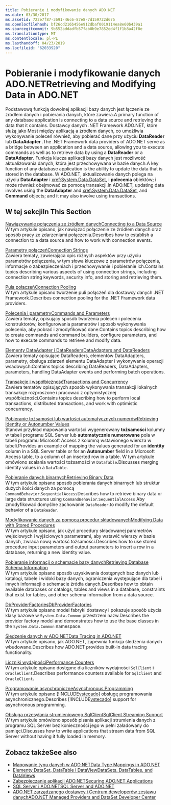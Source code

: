 ```yaml
---
title: Pobieranie i modyfikowanie danych ADO.NET
ms.date: 03/30/2017
ms.assetid: 722e7f87-3691-46c6-87e8-7d159722d675
ms.openlocfilehash: bf26cd216b456e912dbaf0019114ea8e60b439a1
ms.sourcegitcommit: 9b552addadfb57fab0b9e7852ed4f1f1b8a42f8e
ms.translationtype: MT
ms.contentlocale: pl-PL
ms.lasthandoff: 04/23/2019
ms.locfileid: "62033920"
---
```

# <a name="retrieving-and-modifying-data-in-adonet"></a><span data-ttu-id="31b91-102">Pobieranie i modyfikowanie danych ADO.NET</span><span class="sxs-lookup"><span data-stu-id="31b91-102">Retrieving and Modifying Data in ADO.NET</span></span>
<span data-ttu-id="31b91-103">Podstawową funkcją dowolnej aplikacji bazy danych jest łączenie ze źródłem danych i pobierania danych, które zawiera.</span><span class="sxs-lookup"><span data-stu-id="31b91-103">A primary function of any database application is connecting to a data source and retrieving the data that it contains.</span></span> <span data-ttu-id="31b91-104">Dostawcy danych .NET Framework ADO.NET, które służą jako Most między aplikacją a źródłem danych, co umożliwia wykonywanie poleceń również, aby pobierać dane przy użyciu **DataReader** lub **DataAdapter** .</span><span class="sxs-lookup"><span data-stu-id="31b91-104">The .NET Framework data providers of ADO.NET serve as a bridge between an application and a data source, allowing you to execute commands as well as to retrieve data by using a **DataReader** or a **DataAdapter**.</span></span> <span data-ttu-id="31b91-105">Funkcja klucza aplikacji bazy danych jest możliwość aktualizowania danych, która jest przechowywana w bazie danych.</span><span class="sxs-lookup"><span data-stu-id="31b91-105">A key function of any database application is the ability to update the data that is stored in the database.</span></span> <span data-ttu-id="31b91-106">W ADO.NET, aktualizowanie danych polega na użyciu **DataAdapter** i <xref:System.Data.DataSet>, i **polecenia** obiektów; i może również obejmować za pomocą transakcji.</span><span class="sxs-lookup"><span data-stu-id="31b91-106">In ADO.NET, updating data involves using the **DataAdapter** and <xref:System.Data.DataSet>, and **Command** objects; and it may also involve using transactions.</span></span>  
  
## <a name="in-this-section"></a><span data-ttu-id="31b91-107">W tej sekcji</span><span class="sxs-lookup"><span data-stu-id="31b91-107">In This Section</span></span>  
 [<span data-ttu-id="31b91-108">Nawiązywanie połączenia ze źródłem danych</span><span class="sxs-lookup"><span data-stu-id="31b91-108">Connecting to a Data Source</span></span>](../../../../docs/framework/data/adonet/connecting-to-a-data-source.md)  
 <span data-ttu-id="31b91-109">W tym artykule opisano, jak nawiązać połączenie ze źródłem danych oraz sposób pracy ze zdarzeniami połączenia.</span><span class="sxs-lookup"><span data-stu-id="31b91-109">Describes how to establish a connection to a data source and how to work with connection events.</span></span>  
  
 [<span data-ttu-id="31b91-110">Parametry połączeń</span><span class="sxs-lookup"><span data-stu-id="31b91-110">Connection Strings</span></span>](../../../../docs/framework/data/adonet/connection-strings.md)  
 <span data-ttu-id="31b91-111">Zawiera tematy, zawierająca opis różnych aspektów przy użyciu parametrów połączenia, w tym słowa kluczowe z parametrów połączenia, informacje o zabezpieczeniach i przechowywanie i pobieranie ich.</span><span class="sxs-lookup"><span data-stu-id="31b91-111">Contains topics describing various aspects of using connection strings, including connection string keywords, security info, and storing and retrieving them.</span></span>  
  
 [<span data-ttu-id="31b91-112">Pula połączeń</span><span class="sxs-lookup"><span data-stu-id="31b91-112">Connection Pooling</span></span>](../../../../docs/framework/data/adonet/connection-pooling.md)  
 <span data-ttu-id="31b91-113">W tym artykule opisano tworzenie puli połączeń dla dostawcy danych .NET Framework.</span><span class="sxs-lookup"><span data-stu-id="31b91-113">Describes connection pooling for the .NET Framework data providers.</span></span>  
  
 [<span data-ttu-id="31b91-114">Polecenia i parametry</span><span class="sxs-lookup"><span data-stu-id="31b91-114">Commands and Parameters</span></span>](../../../../docs/framework/data/adonet/commands-and-parameters.md)  
 <span data-ttu-id="31b91-115">Zawiera tematy, opisujący sposób tworzenia poleceń i polecenia konstruktorów, konfigurowania parametrów i sposób wykonywania polecenia, aby pobrać i zmodyfikować dane.</span><span class="sxs-lookup"><span data-stu-id="31b91-115">Contains topics describing how to create commands and command builders, configure parameters, and how to execute commands to retrieve and modify data.</span></span>  
  
 [<span data-ttu-id="31b91-116">Elementy DataAdapter i DataReaders</span><span class="sxs-lookup"><span data-stu-id="31b91-116">DataAdapters and DataReaders</span></span>](../../../../docs/framework/data/adonet/dataadapters-and-datareaders.md)  
 <span data-ttu-id="31b91-117">Zawiera tematy opisujące DataReaders, elementów DataAdapters, parametry, obsługa zdarzeń elementu DataAdapter i wykonywanie operacji wsadowych.</span><span class="sxs-lookup"><span data-stu-id="31b91-117">Contains topics describing DataReaders, DataAdapters, parameters, handling DataAdapter events and performing batch operations.</span></span>  
  
 [<span data-ttu-id="31b91-118">Transakcje i współbieżność</span><span class="sxs-lookup"><span data-stu-id="31b91-118">Transactions and Concurrency</span></span>](../../../../docs/framework/data/adonet/transactions-and-concurrency.md)  
 <span data-ttu-id="31b91-119">Zawiera tematów opisujących sposób wykonywania transakcji lokalnych transakcje rozproszone i pracować z optymistycznej współbieżności.</span><span class="sxs-lookup"><span data-stu-id="31b91-119">Contains topics describing how to perform local transactions, distributed transactions, and work with optimistic concurrency.</span></span>  
  
 [<span data-ttu-id="31b91-120">Pobieranie tożsamości lub wartości automatycznych numerów</span><span class="sxs-lookup"><span data-stu-id="31b91-120">Retrieving Identity or Autonumber Values</span></span>](../../../../docs/framework/data/adonet/retrieving-identity-or-autonumber-values.md)  
 <span data-ttu-id="31b91-121">Stanowi przykład mapowania wartości wygenerowany **tożsamości** kolumny w tabeli programu SQL Server lub **automatycznie numerowane** pola w tabeli programu Microsoft Access z kolumną wstawionego wiersza w tabeli.</span><span class="sxs-lookup"><span data-stu-id="31b91-121">Provides an example of mapping the values generated for an **identity** column in a SQL Server table or for an **Autonumber** field in a Microsoft Access table, to a column of an inserted row in a table.</span></span> <span data-ttu-id="31b91-122">W tym artykule omówiono scalania wartości tożsamości w `DataTable`.</span><span class="sxs-lookup"><span data-stu-id="31b91-122">Discusses merging identity values in a `DataTable`.</span></span>  
  
 [<span data-ttu-id="31b91-123">Pobieranie danych binarnych</span><span class="sxs-lookup"><span data-stu-id="31b91-123">Retrieving Binary Data</span></span>](../../../../docs/framework/data/adonet/retrieving-binary-data.md)  
 <span data-ttu-id="31b91-124">W tym artykule opisano sposób pobierania danych binarnych lub struktur dużych ilości danych za pomocą `CommandBehavior`.`SequentialAccess`</span><span class="sxs-lookup"><span data-stu-id="31b91-124">Describes how to retrieve binary data or large data structures using `CommandBehavior`.`SequentialAccess`</span></span> <span data-ttu-id="31b91-125">Aby zmodyfikować domyślne zachowanie `DataReader`.</span><span class="sxs-lookup"><span data-stu-id="31b91-125">to modify the default behavior of a `DataReader`.</span></span>  
  
 [<span data-ttu-id="31b91-126">Modyfikowanie danych za pomocą procedur składowanych</span><span class="sxs-lookup"><span data-stu-id="31b91-126">Modifying Data with Stored Procedures</span></span>](../../../../docs/framework/data/adonet/modifying-data-with-stored-procedures.md)  
 <span data-ttu-id="31b91-127">W tym artykule opisano, jak użyć procedury składowanej parametrów wejściowych i wyjściowych parametrami, aby wstawić wierszy w bazie danych, zwraca nową wartość tożsamości.</span><span class="sxs-lookup"><span data-stu-id="31b91-127">Describes how to use stored procedure input parameters and output parameters to insert a row in a database, returning a new identity value.</span></span>  
  
 [<span data-ttu-id="31b91-128">Pobieranie informacji o schemacie bazy danych</span><span class="sxs-lookup"><span data-stu-id="31b91-128">Retrieving Database Schema Information</span></span>](../../../../docs/framework/data/adonet/retrieving-database-schema-information.md)  
 <span data-ttu-id="31b91-129">W tym artykule opisano sposób uzyskiwania dostępnych baz danych lub katalogi, tabele i widoki bazy danych, ograniczenia występujące dla tabel i innych informacji o schemacie źródła danych.</span><span class="sxs-lookup"><span data-stu-id="31b91-129">Describes how to obtain available databases or catalogs, tables and views in a database, constraints that exist for tables, and other schema information from a data source.</span></span>  
  
 [<span data-ttu-id="31b91-130">DbProviderFactories</span><span class="sxs-lookup"><span data-stu-id="31b91-130">DbProviderFactories</span></span>](../../../../docs/framework/data/adonet/dbproviderfactories.md)  
 <span data-ttu-id="31b91-131">W tym artykule opisano model fabryki dostawcy i pokazuje sposób użycia klasy bazowe w `System.Data.Common` przestrzeni nazw.</span><span class="sxs-lookup"><span data-stu-id="31b91-131">Describes the provider factory model and demonstrates how to use the base classes in the `System.Data.Common` namespace.</span></span>  
  
 [<span data-ttu-id="31b91-132">Śledzenie danych w ADO.NET</span><span class="sxs-lookup"><span data-stu-id="31b91-132">Data Tracing in ADO.NET</span></span>](../../../../docs/framework/data/adonet/data-tracing.md)  
 <span data-ttu-id="31b91-133">W tym artykule opisano, jak ADO.NET, zapewnia funkcja śledzenia danych wbudowane.</span><span class="sxs-lookup"><span data-stu-id="31b91-133">Describes how ADO.NET provides built-in data tracing functionality.</span></span>  
  
 [<span data-ttu-id="31b91-134">Liczniki wydajności</span><span class="sxs-lookup"><span data-stu-id="31b91-134">Performance Counters</span></span>](../../../../docs/framework/data/adonet/performance-counters.md)  
 <span data-ttu-id="31b91-135">W tym artykule opisano dostępne dla liczników wydajności `SqlClient` i `OracleClient`.</span><span class="sxs-lookup"><span data-stu-id="31b91-135">Describes performance counters available for `SqlClient` and `OracleClient`.</span></span>  
  
 [<span data-ttu-id="31b91-136">Programowanie asynchroniczne</span><span class="sxs-lookup"><span data-stu-id="31b91-136">Asynchronous Programming</span></span>](../../../../docs/framework/data/adonet/asynchronous-programming.md)  
 <span data-ttu-id="31b91-137">W tym artykule opisano [!INCLUDE[vstecado](../../../../includes/vstecado-md.md)] obsługę programowania asynchronicznego.</span><span class="sxs-lookup"><span data-stu-id="31b91-137">Describes [!INCLUDE[vstecado](../../../../includes/vstecado-md.md)] support for asynchronous programming.</span></span>  
  
 [<span data-ttu-id="31b91-138">Obsługa przesyłania strumieniowego SqlClient</span><span class="sxs-lookup"><span data-stu-id="31b91-138">SqlClient Streaming Support</span></span>](../../../../docs/framework/data/adonet/sqlclient-streaming-support.md)  
 <span data-ttu-id="31b91-139">W tym artykule omówiono sposób pisania aplikacji strumienia danych z programu SQL Server bez konieczności jego w pełni załadowany do pamięci.</span><span class="sxs-lookup"><span data-stu-id="31b91-139">Discusses how to write applications that stream data from SQL Server without having it fully loaded in memory.</span></span>  
  
## <a name="see-also"></a><span data-ttu-id="31b91-140">Zobacz także</span><span class="sxs-lookup"><span data-stu-id="31b91-140">See also</span></span>

- [<span data-ttu-id="31b91-141">Mapowanie typu danych w ADO.NET</span><span class="sxs-lookup"><span data-stu-id="31b91-141">Data Type Mappings in ADO.NET</span></span>](../../../../docs/framework/data/adonet/data-type-mappings-in-ado-net.md)
- [<span data-ttu-id="31b91-142">Elementy DataSet, DataTable i DataView</span><span class="sxs-lookup"><span data-stu-id="31b91-142">DataSets, DataTables, and DataViews</span></span>](../../../../docs/framework/data/adonet/dataset-datatable-dataview/index.md)
- [<span data-ttu-id="31b91-143">Zabezpieczanie aplikacji ADO.NET</span><span class="sxs-lookup"><span data-stu-id="31b91-143">Securing ADO.NET Applications</span></span>](../../../../docs/framework/data/adonet/securing-ado-net-applications.md)
- [<span data-ttu-id="31b91-144">SQL Server i ADO.NET</span><span class="sxs-lookup"><span data-stu-id="31b91-144">SQL Server and ADO.NET</span></span>](../../../../docs/framework/data/adonet/sql/index.md)
- [<span data-ttu-id="31b91-145">ADO.NET zarządzanego dostawcy i Centrum deweloperów zestawu danych</span><span class="sxs-lookup"><span data-stu-id="31b91-145">ADO.NET Managed Providers and DataSet Developer Center</span></span>](https://go.microsoft.com/fwlink/?LinkId=217917)
